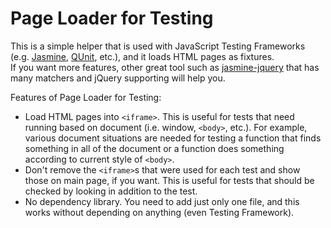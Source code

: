 # Page Loader for Testing

This is a simple helper that is used with JavaScript Testing Frameworks (e.g. [Jasmine](http://jasmine.github.io/), [QUnit](https://qunitjs.com/), etc.), and it loads HTML pages as fixtures.  
If you want more features, other great tool such as [jasmine-jquery](https://github.com/velesin/jasmine-jquery) that has many matchers and jQuery supporting will help you.

Features of Page Loader for Testing:

- Load HTML pages into `<iframe>`. This is useful for tests that need running based on document (i.e. window, `<body>`, etc.). For example, various document situations are needed for testing a function that finds something in all of the document or a function does something according to current style of `<body>`.
- Don't remove the `<iframe>`s that were used for each test and show those on main page, if you want. This is useful for tests that should be checked by looking in addition to the test.
- No dependency library. You need to add just only one file, and this works without depending on anything (even Testing Framework).

